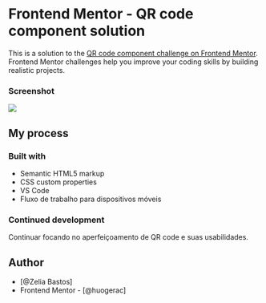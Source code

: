 # Frontend Mentor - QR code component solution

This is a solution to the [QR code component challenge on Frontend Mentor](https://www.frontendmentor.io/challenges/qr-code-component-iux_sIO_H). Frontend Mentor challenges help you improve your coding skills by building realistic projects.

### Screenshot

![](./captura-de-tela.jpg)

## My process

### Built with

- Semantic HTML5 markup
- CSS custom properties
- VS Code
- Fluxo de trabalho para dispositivos móveis

### Continued development

Continuar focando no aperfeiçoamento de QR code e suas usabilidades.

## Author

- [@Zelia Bastos]
- Frontend Mentor - [@huogerac]
